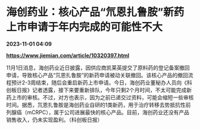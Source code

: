 # 海创药业：核心产品“氘恩扎鲁胺”新药上市申请于年内完成的可能性不大

**2023-11-01 04:09**

**https://www.jiemian.com/article/10320397.html**

11月1日消息，海创药业近日披露，因供应商凯莱英提交了原料药的登记备案撤回申请，导致核心产品“氘恩扎鲁胺”的新药申请被动关联撤回。该核心产品的撤回流程预计2-3周结束，随后会重启新药上市申请。今日，海创药业董秘办人员向《科创板日报》记者透露，接下来要重新排队，今年只剩2个月时间，不太可能完成新药上市的审核。不过，对方也表示，因为之前已递交过资料，可能会缩短一些审核时间。据悉，氘恩扎鲁胺是海创药业自研的1类新药，用于治疗转移去势抵抗性前列腺癌（mCRPC），属于公司进展最快的核心产品。目前，海创药业还没有产品销售收入，仍未实现盈利。（科创板日报）